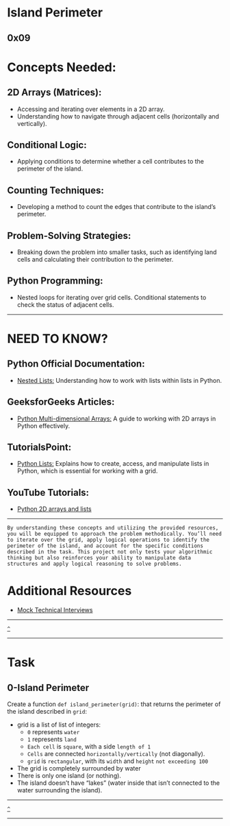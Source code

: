 # Island Perimeter
[]() 0x09 []()
---

# Concepts Needed:
## 2D Arrays (Matrices):
* Accessing and iterating over elements in a 2D array.
* Understanding how to navigate through adjacent cells (horizontally and vertically).

## Conditional Logic:
* Applying conditions to determine whether a cell contributes to the perimeter of the island.

## Counting Techniques:
* Developing a method to count the edges that contribute to the island’s perimeter.

## Problem-Solving Strategies:
* Breaking down the problem into smaller tasks, such as identifying land cells and calculating their contribution to the perimeter.

## Python Programming:
* Nested loops for iterating over grid cells.
Conditional statements to check the status of adjacent cells.

---

# NEED TO KNOW?
## Python Official Documentation:
* [Nested Lists:](https://docs.python.org/3/tutorial/datastructures.html#nested-list-comprehensions) Understanding how to work with lists within lists in Python.

## GeeksforGeeks Articles:
* [Python Multi-dimensional Arrays:](https://www.geeksforgeeks.org/python-using-2d-arrays-lists-the-right-way/) A guide to working with 2D arrays in Python effectively.

## TutorialsPoint:
* [Python Lists:](https://www.tutorialspoint.com/python/python_lists.htm) Explains how to create, access, and manipulate lists in Python, which is essential for working with a grid.

## YouTube Tutorials:
* [Python 2D arrays and lists](https://www.youtube.com/watch?v=aNzepGawwCI)

---
```
By understanding these concepts and utilizing the provided resources, you will be equipped to approach the problem methodically. You’ll need to iterate over the grid, apply logical operations to identify the perimeter of the island, and account for the specific conditions described in the task. This project not only tests your algorithmic thinking but also reinforces your ability to manipulate data structures and apply logical reasoning to solve problems.
```

# Additional Resources
* [Mock Technical Interviews](https://www.youtube.com/watch?v=fFgEM6CMQc4)

---

[`^`](#need-to-know)

---
# Task
## 0-Island Perimeter

Create a function `def island_perimeter(grid)`: that returns the perimeter of the island described in `grid`:

* grid is a list of list of integers:
    * `0` represents `water`
    * `1` represents `land`
    * `Each cell` is `square`, with a side `length of 1`
    * `Cells` are connected `horizontally/vertically` (not diagonally).
    * `grid` is `rectangular`, with its `width` and `height` `not exceeding 100`
* The grid is completely surrounded by water
* There is only one island (or nothing).
* The island doesn’t have “lakes” (water inside that isn’t connected to the water surrounding the island).
---

[`^`](#need-to-know)

---